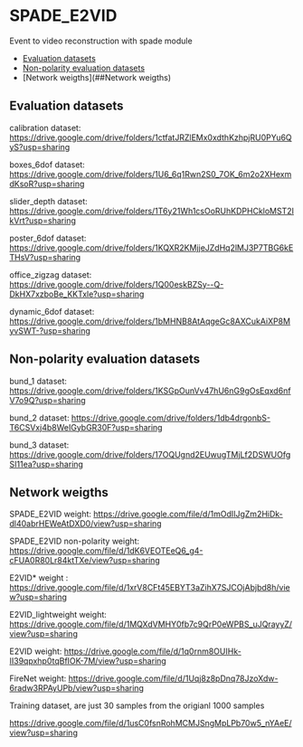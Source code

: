 # SPADE_E2VID
Event to video reconstruction with spade module

- [Evaluation datasets](##evaluation-datasets)
- [Non-polarity evaluation datasets](##non-polarity-evaluation-datasets)
- [Network weigths](##Network weigths)



## Evaluation datasets

calibration dataset: https://drive.google.com/drive/folders/1ctfatJRZlEMx0xdthKzhpjRU0PYu6QyS?usp=sharing 

boxes_6dof dataset: https://drive.google.com/drive/folders/1U6_6q1Rwn2S0_7OK_6m2o2XHexmdKsoR?usp=sharing

slider_depth dataset: https://drive.google.com/drive/folders/1T6y21Wh1csOoRUhKDPHCkloMST2IkVrt?usp=sharing

poster_6dof dataset: https://drive.google.com/drive/folders/1KQXR2KMjjeJZdHq2lMJ3P7TBG6kETHsV?usp=sharing

office_zigzag dataset: https://drive.google.com/drive/folders/1Q00eskBZSy--Q-DkHX7xzboBe_KKTxle?usp=sharing

dynamic_6dof dataset: https://drive.google.com/drive/folders/1bMHNB8AtAqgeGc8AXCukAiXP8MyvSWT-?usp=sharing


## Non-polarity evaluation datasets

bund_1 dataset: https://drive.google.com/drive/folders/1KSGpOunVv47hU6nG9gOsEqxd6nfV7o9Q?usp=sharing

bund_2 dataset: https://drive.google.com/drive/folders/1db4drgonbS-T6CSVxj4b8WeIGybGR30F?usp=sharing

bund_3 dataset: https://drive.google.com/drive/folders/17OQUgnd2EUwugTMjLf2DSWUOfgSI11ea?usp=sharing


## Network weigths
SPADE_E2VID weight: https://drive.google.com/file/d/1mOdIIJgZm2HiDk-dl40abrHEWeAtDXD0/view?usp=sharing

SPADE_E2VID non-polarity weight: https://drive.google.com/file/d/1dK6VEOTEeQ6_g4-cFUA0R80Lr84ktTXe/view?usp=sharing

E2VID* weight : https://drive.google.com/file/d/1xrV8CFt45EBYT3aZihX7SJCOjAbjbd8h/view?usp=sharing

E2VID_lightweight weight: https://drive.google.com/file/d/1MQXdVMHY0fb7c9QrP0eWPBS_uJQrayyZ/view?usp=sharing

E2VID weight: https://drive.google.com/file/d/1q0rnm8OUIHk-II39qpxhp0tqBfIOK-7M/view?usp=sharing

FireNet weight: https://drive.google.com/file/d/1Uqj8z8pDnq78JzoXdw-6radw3RPAyUPb/view?usp=sharing


Training dataset, are just 30 samples from the origianl 1000 samples

https://drive.google.com/file/d/1usC0fsnRohMCMJSngMpLPb70w5_nYAeE/view?usp=sharing
